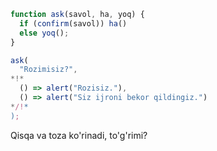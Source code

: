 ```js run
function ask(savol, ha, yoq) {
  if (confirm(savol)) ha()
  else yoq();
}

ask(
  "Rozimisiz?",
*!*
  () => alert("Rozisiz."),
  () => alert("Siz ijroni bekor qildingiz.")
*/!*
);
```

Qisqa va toza ko'rinadi, to'g'rimi?
